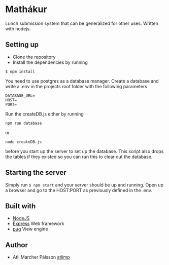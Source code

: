# Mathákur
Lunch submission system that can be generalized for other uses.  Written with nodejs.

## Setting up
* Clone the repository
* Install the dependencies by running
```
$ npm install
```
You need to use postgres as a database manager.  Create a database and write a .env in the projects root folder with the following parameters
```
DATABASE_URL=
HOST=
PORT=
```
Run the createDB.js either by running
```
npm run database
```
or
```
node createDB.js
```
before you start up the server to set up the database.  This script also drops the tables if they existed so you can run this to clear out the database.

## Starting the server
Simply run `$ npm start` and your server should be up and running.  Open up a browser and go to the HOST:PORT as previously defined in the .env.

## Built with
* [NodeJS](https://nodejs.org/en/)
* [Express](http://expressjs.com/) Web framework
* [pug](https://pugjs.org/api/getting-started.html) View engine

## Author
* Atli Marcher Pálsson [atlimp](https://github.com/atlimp)
